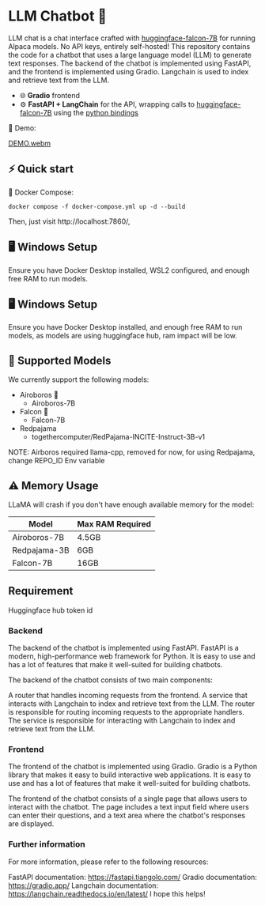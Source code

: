 # LLM Chatbot 🦙

LLM chat is a chat interface crafted with [huggingface-falcon-7B](https://huggingface.co/tiiuae/falcon-7b) for running Alpaca models. No API keys, entirely self-hosted!
This repository contains the code for a chatbot that uses a large language model (LLM) to generate text responses. The backend of the chatbot is implemented using FastAPI, and the frontend is implemented using Gradio. Langchain is used to index and retrieve text from the LLM.

- 🌐 **Gradio** frontend
- ⚙️ **FastAPI + LangChain** for the API, wrapping calls to [huggingface-falcon-7B](https://huggingface.co/tiiuae/falcon-7b) using the [python bindings](https://python.langchain.com/docs/modules/model_io/models/llms/integrations/huggingface_hub)

🎥 Demo:

[DEMO.webm](https://github.com/keshav1998/LLM-Chatbot/assets/24654578/33bfbf55-b5f7-4172-9e37-347c87b4e6ac)


## ⚡️ Quick start

🐙 Docker Compose:
```
docker compose -f docker-compose.yml up -d --build
```

Then, just visit http://localhost:7860/, 

## 🖥️ Windows Setup

Ensure you have Docker Desktop installed, WSL2 configured, and enough free RAM to run models. 

## 🖥️ Windows Setup

Ensure you have Docker Desktop installed, and enough free RAM to run models, as models are using huggingface hub, ram impact will be low.

## 🧠 Supported Models

We currently support the following models:

- Airoboros 🎈
  - Airoboros-7B
- Falcon 🎈
  - Falcon-7B
- Redpajama
  - togethercomputer/RedPajama-INCITE-Instruct-3B-v1

NOTE: Airboros required llama-cpp, removed for now, for using Redpajama, change REPO_ID Env variable


## ⚠️ Memory Usage

LLaMA will crash if you don't have enough available memory for the model:

| Model        | Max RAM Required |
| ------------ | ---------------- |
| Airoboros-7B | 4.5GB            |
| Redpajama-3B | 6GB              |
| Falcon-7B    | 16GB             |

## Requirement
Huggingface hub token id

### Backend
The backend of the chatbot is implemented using FastAPI. FastAPI is a modern, high-performance web framework for Python. It is easy to use and has a lot of features that make it well-suited for building chatbots.

The backend of the chatbot consists of two main components:

A router that handles incoming requests from the frontend.
A service that interacts with Langchain to index and retrieve text from the LLM.
The router is responsible for routing incoming requests to the appropriate handlers. The service is responsible for interacting with Langchain to index and retrieve text from the LLM.

### Frontend
The frontend of the chatbot is implemented using Gradio. Gradio is a Python library that makes it easy to build interactive web applications. It is easy to use and has a lot of features that make it well-suited for building chatbots.

The frontend of the chatbot consists of a single page that allows users to interact with the chatbot. The page includes a text input field where users can enter their questions, and a text area where the chatbot's responses are displayed.

### Further information
For more information, please refer to the following resources:

FastAPI documentation: https://fastapi.tiangolo.com/
Gradio documentation: https://gradio.app/
Langchain documentation: https://langchain.readthedocs.io/en/latest/
I hope this helps!
